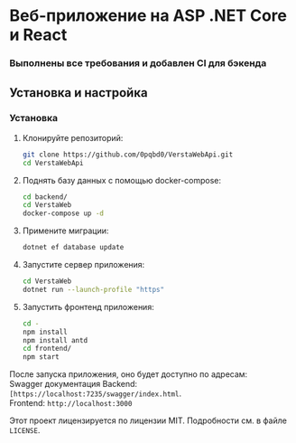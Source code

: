 # Веб-приложение на ASP .NET Core и React

### Выполнены все требования и добавлен CI для бэкенда
## Установка и настройка
### Установка

1. Клонируйте репозиторий:
    
    ```bash
    git clone https://github.com/0pqbd0/VerstaWebApi.git
    cd VerstaWebApi
    ```

2.  Поднять базу данных с помощью docker-compose:
   
    ```bash
    cd backend/
    cd VerstaWeb
    docker-compose up -d  
    ```
3.  Примените миграции:

    ```bash
    dotnet ef database update
    ```  

4. Запустите сервер приложения:

    ```bash
    cd VerstaWeb
    dotnet run --launch-profile "https"
    ```

5. Запустить фронтенд приложения:
    ```bash
    cd -
    npm install
    npm install antd
    cd frontend/
    npm start
    ```

После запуска приложения, оно будет доступно по адресам:  
Swagger документация Backend: `[https://localhost:7235/swagger/index.html`.  
Frontend: `http://localhost:3000`


Этот проект лицензируется по лицензии MIT. Подробности см. в файле `LICENSE`.
